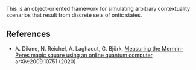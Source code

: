 
This is an object-oriented framework for simulating arbitrary contextuality scenarios that result from discrete sets of ontic states. 

## References

* A. Dikme, N. Reichel, A. Laghaout, G. Björk, [Measuring the Mermin-Peres magic square using an online quantum computer](https://arxiv.org/abs/2009.10751), arXiv:2009.10751 (2020)

